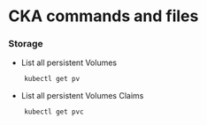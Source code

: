 # CKA commands and files



### Storage

- List all persistent Volumes

```sh
    kubectl get pv
 ```

- List all persistent Volumes Claims

```sh
    kubectl get pvc
 ```

